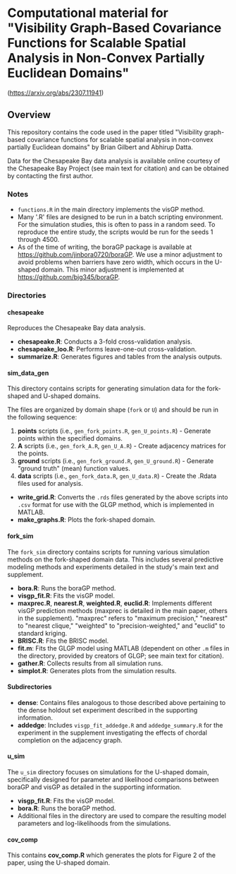 
# Computational material for "Visibility Graph-Based Covariance Functions for Scalable Spatial Analysis in Non-Convex Partially Euclidean Domains"
 (https://arxiv.org/abs/2307.11941)

## Overview

This repository contains the code used in the paper titled "Visibility graph-based covariance functions for scalable spatial analysis in non-convex partially Euclidean domains" by Brian Gilbert and Abhirup Datta.

Data for the Chesapeake Bay data analysis is available online courtesy of the Chesapeake Bay Project (see main text for citation) and can be obtained by contacting the first author.

### Notes

- `functions.R` in the main directory implements the visGP method.
- Many '.R' files are designed to be run in a batch scripting environment. For the simulation studies, this is often to pass in a random seed. To reproduce the entire study, the scripts would be run for the seeds 1 through 4500.
- As of the time of writing, the boraGP package is available at https://github.com/jinbora0720/boraGP. We use a minor adjustment to avoid problems when barriers have zero width, which occurs in the U-shaped domain. This minor adjustment is implemented at https://github.com/bjg345/boraGP.

### Directories

#### chesapeake 

Reproduces the Chesapeake Bay data analysis.

- **chesapeake.R**: Conducts a 3-fold cross-validation analysis.
- **chesapeake_loo.R**: Performs leave-one-out cross-validation.
- **summarize.R**: Generates figures and tables from the analysis outputs.
#### sim_data_gen

This directory contains scripts for generating simulation data for the fork-shaped and U-shaped domains.

The files are organized by domain shape (`fork` or `U`) and should be run in the following sequence:

1. **points** scripts (i.e., `gen_fork_points.R`, `gen_U_points.R`) - Generate points within the specified domains.
2. **A** scripts (i.e., `gen_fork_A.R`, `gen_U_A.R`) - Create adjacency matrices for the points.
3. **ground** scripts (i.e., `gen_fork_ground.R`, `gen_U_ground.R`) - Generate "ground truth" (mean) function values.
4. **data** scripts (i.e., `gen_fork_data.R`, `gen_U_data.R`) - Create the .Rdata files used for analysis.

- **write_grid.R**: Converts the `.rds` files generated by the above scripts into `.csv` format for use with the GLGP method, which is implemented in MATLAB.
- **make_graphs.R**: Plots the fork-shaped domain.

#### fork_sim 
The `fork_sim` directory contains scripts for running various simulation methods on the fork-shaped domain data. This includes several predictive modeling methods and experiments detailed in the study's main text and supplement.
- **bora.R**: Runs the boraGP method.
- **visgp_fit.R**: Fits the visGP model.
- **maxprec.R**, **nearest.R**, **weighted.R**, **euclid.R**: Implements different visGP prediction methods (maxprec is detailed in the main paper, others in the supplement). "maxprec" refers to "maximum precision," "nearest" to "nearest clique," "weighted" to "precision-weighted," and "euclid" to standard kriging.
- **BRISC.R**: Fits the BRISC model.
- **fit.m**: Fits the GLGP model using MATLAB (dependent on other `.m` files in the directory, provided by creators of GLGP; see main text for citation).
- **gather.R**: Collects results from all simulation runs.
- **simplot.R**: Generates plots from the simulation results.

#### Subdirectories

- **dense**: Contains files analogous to those described above pertaining to the dense holdout set experiment described in the supporting information.
- **addedge**: Includes `visgp_fit_addedge.R` and `addedge_summary.R` for the experiment in the supplement investigating the effects of chordal completion on the adjacency graph.
#### u_sim

The `u_sim` directory focuses on simulations for the U-shaped domain, specifically designed for parameter and likelihood comparisons between boraGP and visGP as detailed in the supporting information.

- **visgp_fit.R**: Fits the visGP model.
- **bora.R**: Runs the boraGP method.
- Additional files in the directory are used to compare the resulting model parameters and log-likelihoods from the simulations.
#### cov_comp

This contains **cov_comp.R** which generates the plots for Figure 2 of the paper, using the U-shaped domain.



